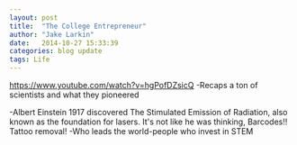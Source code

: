 ```yaml
---
layout: post
title:  "The College Entrepreneur"
author: "Jake Larkin"
date:   2014-10-27 15:33:39
categories: blog update
tags: Life
---
```

https://www.youtube.com/watch?v=hgPofDZsicQ
-Recaps a ton of scientists and what they pioneered

-Albert Einstein 1917 discovered The Stimulated Emission of Radiation, also known as the foundation for lasers. It's not like he was thinking, Barcodes!! Tattoo removal!
-Who leads the world-people who invest in STEM
